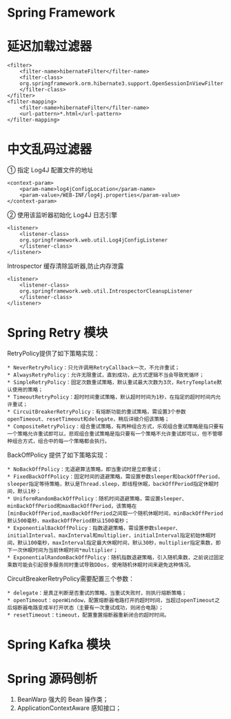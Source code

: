 Spring Framework
============================================================================
# 延迟加载过滤器
    <filter>
        <filter-name>hibernateFilter</filter-name>
        <filter-class>
        org.springframework.orm.hibernate3.support.OpenSessionInViewFilter
        </filter-class>
    </filter>
    <filter-mapping>
        <filter-name>hibernateFilter</filter-name>
        <url-pattern>*.html</url-pattern>
    </filter-mapping>

# 中文乱码过滤器

① 指定 Log4J 配置文件的地址

    <context-param>
        <param-name>log4jConfigLocation</param-name>
        <param-value>/WEB-INF/log4j.properties</param-value>
    </context-param>

② 使用该监听器初始化 Log4J 日志引擎

    <listener>
        <listener-class>
        org.springframework.web.util.Log4jConfigListener
        </listener-class>
    </listener>

Introspector 缓存清除监听器,防止内存泄露

    <listener>
        <listener-class>
        org.springframework.web.util.IntrospectorCleanupListener
        </listener-class>
    </listener>

# Spring Retry 模块
RetryPolicy提供了如下策略实现：

    * NeverRetryPolicy：只允许调用RetryCallback一次，不允许重试；
    * AlwaysRetryPolicy：允许无限重试，直到成功，此方式逻辑不当会导致死循环；
    * SimpleRetryPolicy：固定次数重试策略，默认重试最大次数为3次，RetryTemplate默认使用的策略；
    * TimeoutRetryPolicy：超时时间重试策略，默认超时时间为1秒，在指定的超时时间内允许重试；
    * CircuitBreakerRetryPolicy：有熔断功能的重试策略，需设置3个参数openTimeout、resetTimeout和delegate，稍后详细介绍该策略；
    * CompositeRetryPolicy：组合重试策略，有两种组合方式，乐观组合重试策略是指只要有一个策略允许重试即可以，悲观组合重试策略是指只要有一个策略不允许重试即可以，但不管哪种组合方式，组合中的每一个策略都会执行。
    
BackOffPolicy 提供了如下策略实现：

    * NoBackOffPolicy：无退避算法策略，即当重试时是立即重试；
    * FixedBackOffPolicy：固定时间的退避策略，需设置参数sleeper和backOffPeriod，sleeper指定等待策略，默认是Thread.sleep，即线程休眠，backOffPeriod指定休眠时间，默认1秒；
    * UniformRandomBackOffPolicy：随机时间退避策略，需设置sleeper、minBackOffPeriod和maxBackOffPeriod，该策略在[minBackOffPeriod,maxBackOffPeriod之间取一个随机休眠时间，minBackOffPeriod默认500毫秒，maxBackOffPeriod默认1500毫秒；
    * ExponentialBackOffPolicy：指数退避策略，需设置参数sleeper、initialInterval、maxInterval和multiplier，initialInterval指定初始休眠时间，默认100毫秒，maxInterval指定最大休眠时间，默认30秒，multiplier指定乘数，即下一次休眠时间为当前休眠时间*multiplier；
    * ExponentialRandomBackOffPolicy：随机指数退避策略，引入随机乘数，之前说过固定乘数可能会引起很多服务同时重试导致DDos，使用随机休眠时间来避免这种情况。

CircuitBreakerRetryPolicy需要配置三个参数：

    * delegate：是真正判断是否重试的策略，当重试失败时，则执行熔断策略；
    * openTimeout：openWindow，配置熔断器电路打开的超时时间，当超过openTimeout之后熔断器电路变成半打开状态（主要有一次重试成功，则闭合电路）；
    * resetTimeout：timeout，配置重置熔断器重新闭合的超时时间。

# Spring Kafka 模块


# Spring 源码刨析
1. BeanWarp 强大的 Bean 操作类；
2. ApplicationContextAware  感知接口；